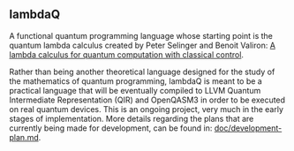 
##  lambdaQ
  
A functional quantum programming language whose starting point is the quantum lambda calculus created by Peter Selinger and Benoit Valiron: [A lambda calculus for quantum computation with classical control](https://arxiv.org/abs/cs/0404056).

Rather than being another theoretical language designed for the study of the mathematics of quantum programming, lambdaQ is meant to be a practical language that will be eventually compiled to LLVM Quantum Intermediate Representation (QIR) and OpenQASM3 in order to be executed on real quantum devices. This is an ongoing project, very much in the early stages of implementation. More details regarding the plans that are currently being made for development, can be found in: [doc/development-plan.md](https://github.com/radumarg/lambdaQ/blob/main/doc/development-plan.md).
